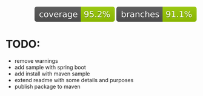 <p align="right">
    <img src=".github/badges/jacoco.svg" alt="Coverage"/>
    <img src=".github/badges/branches.svg" alt="Branches"/>
</p>

# TODO: 
* remove warnings
* add sample with spring boot
* add install with maven sample
* extend readme with some details and purposes
* publish package to maven
